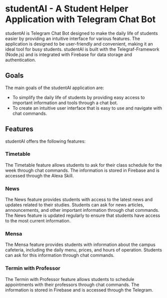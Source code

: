 # studentAI - A Student Helper Application with Telegram Chat Bot

studentAI is Telegram Chat Bot designed to make the daily life of students easier by providing an intuitive interface for various features. 
The application is designed to be user-friendly and convenient, making it an ideal tool for busy students. studentAI is built with the Telegraf-Framework (Node.js) 
and is integrated with Firebase for data storage and authentication.

## Goals
The main goals of the studentAI application are:

- To simplify the daily life of students by providing easy access to important information and tools through a chat bot.
- To create an intuitive user interface that is easy to use and navigate with chat commands.

## Features
studentAI offers the following features:

### Timetable
The Timetable feature allows students to ask for their class schedule for the week through chat commands. The information is stored in Firebase and is accessed through the Alexa Skill.

### News
The News feature provides students with access to the latest news and updates related to their studies. Students can ask for news articles, announcements, and other important information through chat commands. The News feature is updated regularly to ensure that students have access to the most current information.

### Mensa
The Mensa feature provides students with information about the campus cafeteria, including the daily menu, prices, and hours of operation. Students can ask for this information through chat commands.

### Termin with Professor
The Termin with Professor feature allows students to schedule appointments with their professors through chat commands. The information is stored in Firebase and is accessed through the Telegram.
